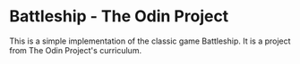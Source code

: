 # Battleship - The Odin Project

This is a simple implementation of the classic game Battleship. It is a project from The Odin Project's curriculum.